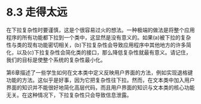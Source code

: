 # 8.3 走得太远

在下拉复杂性时要谨慎，这是个很容易过火的想法。一种极端的做法是将整个应用程序的所有功能都下拉到一个类中，这显然是没有意义的。如果(a)被下拉的复杂性与类的现有功能密切相关，(b)下拉复杂性会导致应用程序中其他地方的许多简化，以及(c)下拉复杂性会简化类的接口，那么降低复杂性就最有意义。请记住，我们的目标是使整个系统的复杂性最小化。

第6章描述了一些学生如何在文本类中定义反映用户界面的方法，例如实现退格键功能的方法。这似乎是好事，因为它把复杂性往下拉。然而，在文本类中加入用户界面的知识并不能很好地简化高层代码，而且用户界面的知识与文本类的核心功能无关。在这种情况下，下拉复杂性只会导致信息泄露。
